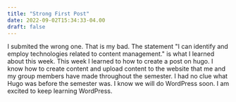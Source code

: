 ```yaml
---
title: "Strong First Post"
date: 2022-09-02T15:34:33-04.00
draft: false
---
```


I submited the wrong one. That is my bad. The statement "I can identify and employ technologies related to content management." is what I learned about this week. This week I learned to how to create a post on hugo. I know how to create content and upload content to the website that me and my group members have made throughout the semester. I had no clue what Hugo was before the semester was. I know we will do WordPress soon. I am excited to keep learning WordPress.

